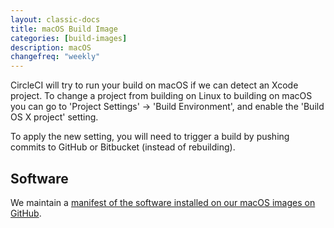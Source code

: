 ```yaml
---
layout: classic-docs
title: macOS Build Image
categories: [build-images]
description: macOS
changefreq: "weekly"
---
```


CircleCI will try to run your build on macOS if we can detect an Xcode project.
To change a project from building on Linux to building on macOS you can go to
'Project Settings' -> 'Build Environment', and enable the 'Build OS X project'
setting.

To apply the new setting, you will need to trigger a build by pushing commits to GitHub or Bitbucket (instead of rebuilding).

## Software

We maintain a [manifest of the software installed on our macOS images on GitHub](https://circleci.github.io/macos-image-tests/).


